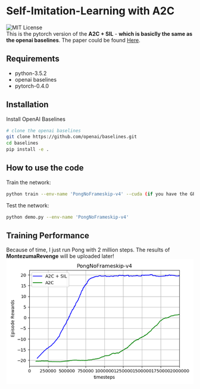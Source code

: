 # Self-Imitation-Learning with A2C
![MIT License](https://img.shields.io/badge/license-MIT-blue.svg)   
This is the pytorch version of the **A2C + SIL** - **which is basiclly the same as the openai baselines**. The paper could be found [Here](https://arxiv.org/abs/1806.05635).
## Requirements
- python-3.5.2
- openai baselines
- pytorch-0.4.0
## Installation
Install OpenAI Baselines
```bash
# clone the openai baselines
git clone https://github.com/openai/baselines.git
cd baselines
pip install -e .

```
## How to use the code
Train the network:
```bash
python train --env-name 'PongNoFrameskip-v4' --cuda (if you have the GPU)

```
Test the network:
```bash
python demo.py --env-name 'PongNoFrameskip-v4'

```
## Training Performance
Because of time, I just run Pong with 2 million steps. The results of **MontezumaRevenge** will be uploaded later!
![Scheme](figures/sil.png)


